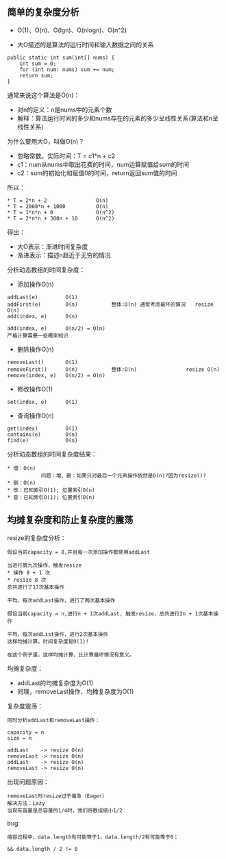 ## 简单的复杂度分析


* O(1)、O(n)、O(lgn)、O(nlogn)、O(n^2)

* 大O描述的是算法的运行时间和输入数据之间的关系

```
public static int sum(int[] nums) {
    int sum = 0;
    for (int num: nums) sum += num;
    return sum;
}
```

通常来说这个算法是O(n)：

* 对n的定义：n是nums中的元素个数
* 解释：算法运行时间的多少和nums存在的元素的多少呈线性关系(算法和n呈线性关系)

为什么要用大O，叫做O(n)？

* 忽略常数。实际时间：T = c1*n + c2
* c1：num从nums中取出花费的时间，num运算赋值给sum的时间
* c2：sum的初始化和赋值0的时间，return返回sum值的时间

所以：

```
* T = 2*n + 2                O(n)
* T = 2000*n + 1000          O(n)
* T = 1*n*n + 0              O(n^2)
* T = 2*n*n + 300n + 10      O(n^2)
```

得出：

* 大O表示：渐进时间复杂度
* 渐进表示：描述n趋近于无穷的情况


分析动态数组的时间复杂度：

* 添加操作O(n)

```
addLast(e)         O(1)
addFirst(e)        O(n)           整体:O(n) 通常考虑最坏的情况   resize O(n)
add(index, e)      O(n)
```
```
add(index, e)      O(n/2) = O(n)
严格计算需要一些概率知识
```

* 删除操作O(n)

```
removeLast()       O(1)
removeFirst()      O(n)           整体:O(n)                resize O(n)
remove(index, e)   O(n/2) = O(n)
```

* 修改操作O(1)

```
set(index, e)      O(1)
```

* 查询操作O(n)

```
get(index)         O(1)
contains(e)        O(n)
find(e)            O(n)
```

分析动态数组的时间复杂度结果：

```
* 增：O(n)
           问题：增、删：如果只对最后一个元素操作依然是O(n)?因为resize()?
* 删：O(n)
* 改：已知索引O(1); 位置索引O(n)
* 查：已知索引O(1); 位置索引O(n)
```

## 均摊复杂度和防止复杂度的震荡

resize的复杂度分析：

```
假设当前capacity = 8,并且每一次添加操作都使用addLast

当进行第九次操作，触发resize
* 操作 8 + 1 次
* resize 8 次
总共进行了17次基本操作

平均，每次addLast操作，进行了两次基本操作
```
```
假设当前capacity = n,进行n + 1次addLast, 触发resize，总共进行2n + 1次基本操作
```
```
平均，每次addList操作，进行2次基本操作
这样均摊计算，时间复杂度是O(1)!
```
```
在这个例子里，这样均摊计算，比计算最坏情况有意义。
```
均摊复杂度：

* addLast的均摊复杂度为O(1)
* 同理，removeLast操作，均摊复杂度为O(1)

复杂度震荡：

```
同时分析addLast和removeLast操作：

capacity = n 
size = n

addLast    -> resize O(n)
removeLast -> resize O(n)
addLast    -> resize O(n)
removeLast -> resize O(n)
```

出现问题原因：

```
removeLast时resize过于着急（Eager）
解决方法：Lazy
当现有容量是总容量的1/4时，我们将数组缩小1/2
```

bug:

```
缩容过程中，data.length有可能等于1，data.length/2有可能等于0；

&& data.length / 2 != 0
```